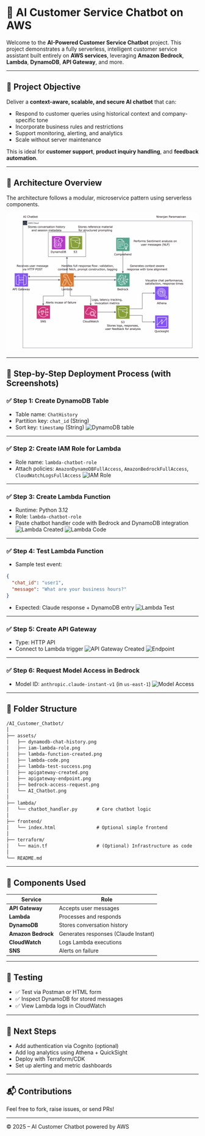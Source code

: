 # 🤖 AI Customer Service Chatbot on AWS

Welcome to the **AI-Powered Customer Service Chatbot** project. This project demonstrates a fully serverless, intelligent customer service assistant built entirely on **AWS services**, leveraging **Amazon Bedrock**, **Lambda**, **DynamoDB**, **API Gateway**, and more.

---

## 🚀 Project Objective

Deliver a **context-aware, scalable, and secure AI chatbot** that can:
- Respond to customer queries using historical context and company-specific tone
- Incorporate business rules and restrictions
- Support monitoring, alerting, and analytics
- Scale without server maintenance

This is ideal for **customer support**, **product inquiry handling**, and **feedback automation**.

---

## 🧱 Architecture Overview

The architecture follows a modular, microservice pattern using serverless components.

![Architecture Diagram](./assets/AI_Chatbot.png)

---

## 🧪 Step-by-Step Deployment Process (with Screenshots)

### ✅ Step 1: Create DynamoDB Table
- Table name: `ChatHistory`
- Partition key: `chat_id` (String)
- Sort key: `timestamp` (String)
![DynamoDB table](./assets/dynamodb-chat-history.png)

---

### ✅ Step 2: Create IAM Role for Lambda
- Role name: `lambda-chatbot-role`
- Attach policies: `AmazonDynamoDBFullAccess`, `AmazonBedrockFullAccess`, `CloudWatchLogsFullAccess`
![IAM Role](./assets/iam-lambda-role.png)

---

### ✅ Step 3: Create Lambda Function
- Runtime: Python 3.12
- Role: `lambda-chatbot-role`
- Paste chatbot handler code with Bedrock and DynamoDB integration
![Lambda Created](./assets/lambda-function-created.png)
![Lambda Code](./assets/lambda-code.png)

---

### ✅ Step 4: Test Lambda Function
- Sample test event:
```json
{
  "chat_id": "user1",
  "message": "What are your business hours?"
}
```
- Expected: Claude response + DynamoDB entry
![Lambda Test](./assets/lambda-test-success.png)

---

### ✅ Step 5: Create API Gateway
- Type: HTTP API
- Connect to Lambda trigger
![API Gateway Created](./assets/apigateway-created.png)
![Endpoint](./assets/apigateway-endpoint.png)

---

### ✅ Step 6: Request Model Access in Bedrock
- Model ID: `anthropic.claude-instant-v1` (in `us-east-1`)
![Model Access](./assets/bedrock-access-request.png)

---

## 📁 Folder Structure

```
/AI_Customer_Chatbot/
│
├── assets/
│   ├── dynamodb-chat-history.png
│   ├── iam-lambda-role.png
│   ├── lambda-function-created.png
│   ├── lambda-code.png
│   ├── lambda-test-success.png
│   ├── apigateway-created.png
│   ├── apigateway-endpoint.png
│   ├── bedrock-access-request.png
│   └── AI_Chatbot.png
│
├── lambda/
│   └── chatbot_handler.py       # Core chatbot logic
│
├── frontend/
│   └── index.html               # Optional simple frontend
│
├── terraform/
│   └── main.tf                  # (Optional) Infrastructure as code
│
└── README.md
```

---

## 🧠 Components Used

| Service | Role |
|--------|------|
| **API Gateway** | Accepts user messages |
| **Lambda** | Processes and responds |
| **DynamoDB** | Stores conversation history |
| **Amazon Bedrock** | Generates responses (Claude Instant) |
| **CloudWatch** | Logs Lambda executions |
| **SNS** | Alerts on failure |

---

## 🧪 Testing

- ✅ Test via Postman or HTML form
- ✅ Inspect DynamoDB for stored messages
- ✅ View Lambda logs in CloudWatch

---

## 🧬 Next Steps

- Add authentication via Cognito (optional)
- Add log analytics using Athena + QuickSight
- Deploy with Terraform/CDK
- Set up alerting and metric dashboards

---

## 📬 Contributions

Feel free to fork, raise issues, or send PRs!

---

© 2025 – AI Customer Chatbot powered by AWS